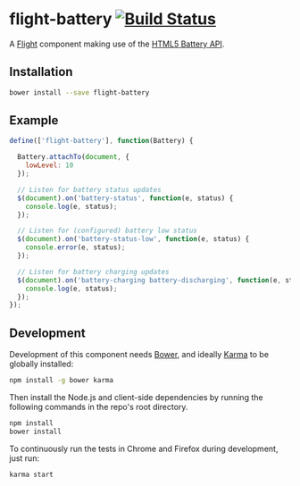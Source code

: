 # flight-battery [![Build Status](https://secure.travis-ci.org/cameronhunter/flight-battery.png)](http://travis-ci.org/cameronhunter/flight-battery)

A [Flight](https://github.com/twitter/flight) component making use of the [HTML5 Battery API](https://developer.mozilla.org/en-US/docs/WebAPI/Battery_Status).

## Installation

```bash
bower install --save flight-battery
```

## Example

```javascript
define(['flight-battery'], function(Battery) {

  Battery.attachTo(document, {
    lowLevel: 10
  });

  // Listen for battery status updates
  $(document).on('battery-status', function(e, status) {
    console.log(e, status);
  });

  // Listen for (configured) battery low status
  $(document).on('battery-status-low', function(e, status) {
    console.error(e, status);
  });

  // Listen for battery charging updates
  $(document).on('battery-charging battery-discharging', function(e, status) {
    console.log(e, status);
  });
});
```

## Development

Development of this component needs [Bower](http://bower.io), and ideally
[Karma](http://karma-runner.github.io) to be globally installed:

```bash
npm install -g bower karma
```

Then install the Node.js and client-side dependencies by running the following
commands in the repo's root directory.

```bash
npm install
bower install
```

To continuously run the tests in Chrome and Firefox during development, just run:

```bash
karma start
```
